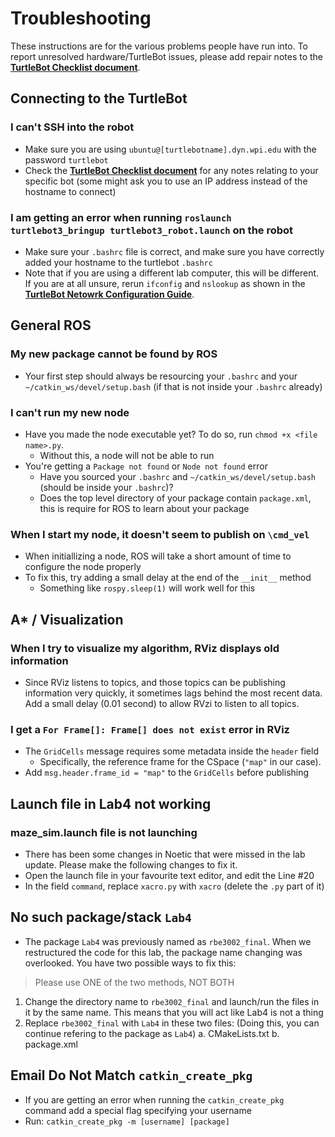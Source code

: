 # Troubleshooting

These instructions are for the various problems people have run into. To report unresolved hardware/TurtleBot issues, please add repair notes to the [**TurtleBot Checklist document**](https://docs.google.com/spreadsheets/d/19vTIf3R6pr0AnlmXH2UkKc_VxAR0BwPOOzGj72RvUhc/edit?usp=sharing). 

## Connecting to the TurtleBot 
### I can't SSH into the robot 

 - Make sure you are using `ubuntu@[turtlebotname].dyn.wpi.edu` with the password `turtlebot`
 - Check the [**TurtleBot Checklist document**](https://docs.google.com/spreadsheets/d/19vTIf3R6pr0AnlmXH2UkKc_VxAR0BwPOOzGj72RvUhc/edit?usp=sharing) for any notes relating to your specific bot (some might ask you to use an IP address instead of the hostname to connect)

### I am getting an error when running `roslaunch turtlebot3_bringup turtlebot3_robot.launch` on the robot

 - Make sure your `.bashrc` file is correct, and make sure you have correctly added your hostname to the turtlebot `.bashrc`
 - Note that if you are using a different lab computer, this will be different. If you are at all unsure, rerun `ifconfig` and `nslookup` as shown in the [**TurtleBot Netowrk Configuration Guide**](https://github.com/RBE300X-Lab/RBE3002_info/blob/main/turtlebot_network_config.md). 

## General ROS
### My new package cannot be found by ROS

- Your first step should always be resourcing your `.bashrc` and your `~/catkin_ws/devel/setup.bash` (if that is not inside your `.bashrc` already)

### I can't run my new node

- Have you made the node executable yet? To do so, run `chmod +x <file name>.py`.
  - Without this, a node will not be able to run 
- You're getting a `Package not found` or `Node not found` error
  - Have you sourced your `.bashrc` and `~/catkin_ws/devel/setup.bash` (should be inside your `.bashrc`)?
  - Does the top level directory of your package contain `package.xml`, this is require for ROS to learn about your package

### When I start my node, it doesn't seem to publish on `\cmd_vel`

- When initiallizing a node, ROS will take a short amount of time to configure the node properly
- To fix this, try adding a small delay at the end of the `__init__` method
  - Something like `rospy.sleep(1)` will work well for this

## A* / Visualization  
### When I try to visualize my algorithm, RViz displays old information

 - Since RViz listens to topics, and those topics can be publishing information very quickly, it sometimes lags behind the most recent data. Add a small delay (0.01 second) to allow RVzi to listen to all topics.

### I get a `For Frame[]: Frame[] does not exist` error in RViz
 - The `GridCells` message requires some metadata inside the `header` field
   - Specifically, the reference frame for the CSpace (`"map"` in our case).
 - Add `msg.header.frame_id = "map"` to the `GridCells` before publishing


## Launch file in Lab4 not working
### maze_sim.launch file is not launching
 - There has been some changes in Noetic that were missed in the lab update. Please make the following changes to fix it. 
 - Open the launch file in your favourite text editor, and edit the Line #20
 - In the field `command`, replace `xacro.py` with `xacro` (delete the `.py` part of it)


## No such package/stack `Lab4`
 - The package `Lab4` was previously named as `rbe3002_final`. When we restructured the code for this lab, the package name changing was overlooked. You have two possible ways to fix this:
> Please use ONE of the two methods, NOT BOTH
 1. Change the directory name to `rbe3002_final` and launch/run the files in it by the same name. This means that you will act like Lab4 is not a thing
 2. Replace `rbe3002_final` with `Lab4` in these two files: (Doing this, you can continue refering to the package as `Lab4`)
		a. CMakeLists.txt
    b. package.xml

## Email Do Not Match `catkin_create_pkg`
 - If you are getting an error when running the `catkin_create_pkg` command add a special flag specifying your username
 - Run: `catkin_create_pkg -m [username] [package]`

